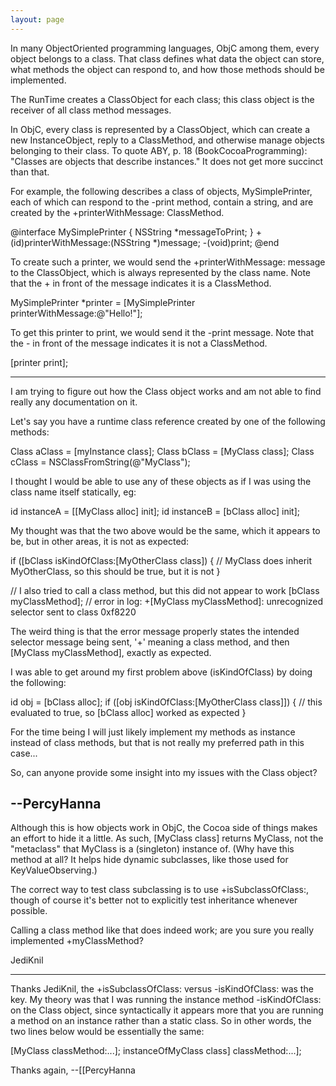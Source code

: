 ```yaml
---
layout: page
---
```




In many ObjectOriented programming languages, ObjC among them, every object belongs to a class. That class defines what data the object can store, what methods the object can respond to, and how those methods should be implemented.

The RunTime creates a ClassObject for each class; this class object is the receiver of all class method messages.

In ObjC, every class is represented by a ClassObject, which can create a new InstanceObject, reply to a ClassMethod, and otherwise manage objects belonging to their class. To quote ABY, p. 18 (BookCocoaProgramming): "Classes are objects that describe instances." It does not get more succinct than that.

For example, the following describes a class of objects, MySimplePrinter, each of which can respond to the -print method, contain a string, and are created by the +printerWithMessage: ClassMethod.

    
@interface MySimplePrinter
{
    NSString *messageToPrint;
}
+(id)printerWithMessage:(NSString *)message;
-(void)print;
@end


To create such a printer, we would send the +printerWithMessage: message to the ClassObject, which is always represented by the class name. Note that the + in front of the message indicates it is a ClassMethod.

    
MySimplePrinter *printer = [MySimplePrinter printerWithMessage:@"Hello!"];


To get this printer to print, we would send it the -print message. Note that the - in front of the message indicates it is not a ClassMethod.

    
[printer print];


----

I am trying to figure out how the Class object works and am not able to find really any documentation on it.

Let's say you have a runtime class reference created by one of the following methods:

    
Class aClass = [myInstance class];
Class bClass = [MyClass class];
Class cClass = NSClassFromString(@"MyClass");


I thought I would be able to use any of these objects as if I was using the class name itself statically, eg:

    
id instanceA = [[MyClass alloc] init];
id instanceB = [bClass alloc] init];


My thought was that the two above would be the same, which it appears to be, but in other areas, it is not as expected:

    
if ([bClass isKindOfClass:[MyOtherClass class]) {
    // MyClass does inherit MyOtherClass, so this should be true, but it is not
}

// I also tried to call a class method, but this did not appear to work
[bClass myClassMethod];
// error in log: +[MyClass myClassMethod]: unrecognized selector sent to class 0xf8220


The weird thing is that the error message properly states the intended selector message being sent, '+' meaning a class method, and then [MyClass myClassMethod], exactly as expected.

I was able to get around my first problem above (isKindOfClass) by doing the following:

    
id obj = [bClass alloc];
if ([obj isKindOfClass:[MyOtherClass class]]) {
    // this evaluated to true, so [bClass alloc] worked as expected
}


For the time being I will just likely implement my methods as instance instead of class methods, but that is not really my preferred path in this case...

So, can anyone provide some insight into my issues with the Class object?

--PercyHanna
----
Although this is how objects work in ObjC, the Cocoa side of things makes an effort to hide it a little. As such,     [MyClass class] returns M<nowiki/>yClass, not the "metaclass" that M<nowiki/>yClass is a (singleton) instance of. (Why have this method at all? It helps hide dynamic subclasses, like those used for KeyValueObserving.)

The correct way to test class subclassing is to use     +isSubclassOfClass:, though of course it's better not to explicitly test inheritance whenever possible.

Calling a class method like that does indeed work; are you sure you really implemented     +myClassMethod?

JediKnil

----

Thanks JediKnil, the     +isSubclassOfClass: versus     -isKindOfClass: was the key.  My theory was that I was running the instance method     -isKindOfClass: on the Class object, since syntactically it appears more that you are running a method on an instance rather than a static class.  So in other words, the two lines below would be essentially the same:

    
[MyClass classMethod:...];
instanceOfMyClass class] classMethod:...];


Thanks again,
--[[PercyHanna
